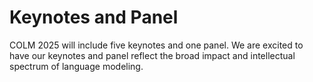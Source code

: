 # Keynotes and Panel

COLM 2025 will include five keynotes and one panel. We are excited to have our keynotes and panel reflect the broad impact and intellectual spectrum of language modeling.